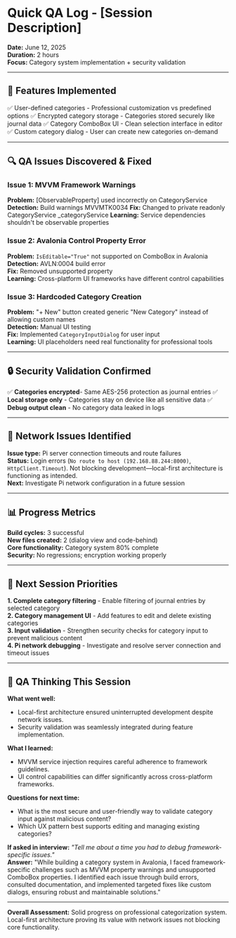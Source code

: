 # Quick QA Log - [Session Description]
**Date:** June 12, 2025  
**Duration:** 2 hours  
**Focus:** Category system implementation + security validation

---

## 🎯 Features Implemented
✅ User-defined categories - Professional customization vs predefined options
✅ Encrypted category storage - Categories stored securely like journal data
✅ Category ComboBox UI - Clean selection interface in editor
✅ Custom category dialog - User can create new categories on-demand

---

## 🔍 QA Issues Discovered & Fixed

### Issue 1: MVVM Framework Warnings
**Problem:** [ObservableProperty] used incorrectly on CategoryService
**Detection:** Build warnings MVVMTK0034
**Fix:** Changed to private readonly CategoryService _categoryService
**Learning:** Service dependencies shouldn't be observable properties

### Issue 2: Avalonia Control Property Error
**Problem:** `IsEditable="True"` not supported on ComboBox in Avalonia  
**Detection:** AVLN:0004 build error  
**Fix:** Removed unsupported property  
**Learning:** Cross-platform UI frameworks have different control capabilities

### Issue 3: Hardcoded Category Creation
**Problem:** "+ New" button created generic "New Category" instead of allowing custom names  
**Detection:** Manual UI testing  
**Fix:** Implemented `CategoryInputDialog` for user input  
**Learning:** UI placeholders need real functionality for professional tools

---

## 🔒 Security Validation Confirmed
✅ **Categories encrypted**- Same AES-256 protection as journal entries
✅ **Local storage only** - Categories stay on device like all sensitive data
✅ **Debug output clean** - No category data leaked in logs

---

## 🚨 Network Issues Identified
**Issue type:** Pi server connection timeouts and route failures  
**Status:** Login errors (`No route to host (192.168.88.244:8000)`, `HttpClient.Timeout`). Not blocking development—local-first architecture is functioning as intended.  
**Next:** Investigate Pi network configuration in a future session

---
## 📊 Progress Metrics
**Build cycles:** 3 successful  
**New files created:** 2 (dialog view and code-behind)  
**Core functionality:** Category system 80% complete  
**Security:** No regressions; encryption working properly

---
## 🎯 Next Session Priorities
**1. Complete category filtering** - Enable filtering of journal entries by selected category  
**2. Category management UI** - Add features to edit and delete existing categories  
**3. Input validation** - Strengthen security checks for category input to prevent malicious content  
**4. Pi network debugging** - Investigate and resolve server connection and timeout issues  

---

## 💭 QA Thinking This Session

**What went well:**
- Local-first architecture ensured uninterrupted development despite network issues.
- Security validation was seamlessly integrated during feature implementation.

**What I learned:**
- MVVM service injection requires careful adherence to framework guidelines.
- UI control capabilities can differ significantly across cross-platform frameworks.

**Questions for next time:**
- What is the most secure and user-friendly way to validate category input against malicious content?
- Which UX pattern best supports editing and managing existing categories?

**If asked in interview:** *"Tell me about a time you had to debug framework-specific issues."*  
**Answer:** "While building a category system in Avalonia, I faced framework-specific challenges such as MVVM property warnings and unsupported ComboBox properties. I identified each issue through build errors, consulted documentation, and implemented targeted fixes like custom dialogs, ensuring robust and maintainable solutions."

---

**Overall Assessment:** Solid progress on professional categorization system. Local-first architecture proving its value with network issues not blocking core functionality.